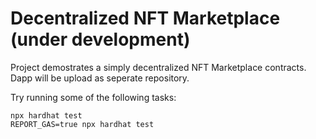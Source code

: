 # Decentralized NFT Marketplace (under development)
Project demostrates a simply decentralized NFT Marketplace contracts. Dapp will be upload as seperate repository. 

Try running some of the following tasks:

```shell
npx hardhat test
REPORT_GAS=true npx hardhat test
```
